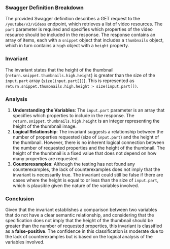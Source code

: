 ### Swagger Definition Breakdown
The provided Swagger definition describes a GET request to the `/youtube/v3/videos` endpoint, which retrieves a list of video resources. The `part` parameter is required and specifies which properties of the video resource should be included in the response. The response contains an array of items, each with a `snippet` object that includes a `thumbnails` object, which in turn contains a `high` object with a `height` property.

### Invariant
The invariant states that the height of the thumbnail (`return.snippet.thumbnails.high.height`) is greater than the size of the `input.part` array (`size(input.part[])`). This is represented as `return.snippet.thumbnails.high.height > size(input.part[])`.

### Analysis
1. **Understanding the Variables**: The `input.part` parameter is an array that specifies which properties to include in the response. The `return.snippet.thumbnails.high.height` is an integer representing the height of the thumbnail image.
2. **Logical Relationship**: The invariant suggests a relationship between the number of properties requested (size of `input.part`) and the height of the thumbnail. However, there is no inherent logical connection between the number of requested properties and the height of the thumbnail. The height of the thumbnail is a fixed value that does not depend on how many properties are requested.
3. **Counterexamples**: Although the testing has not found any counterexamples, the lack of counterexamples does not imply that the invariant is necessarily true. The invariant could still be false if there are cases where the height is equal to or less than the size of `input.part`, which is plausible given the nature of the variables involved.

### Conclusion
Given that the invariant establishes a comparison between two variables that do not have a clear semantic relationship, and considering that the specification does not imply that the height of the thumbnail should be greater than the number of requested properties, this invariant is classified as a **false-positive**. The confidence in this classification is moderate due to the lack of counterexamples but is based on the logical analysis of the variables involved.
